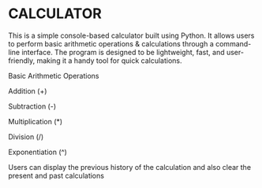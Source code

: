 # CALCULATOR
This is a simple console-based calculator built using Python. It allows users to perform basic arithmetic operations & calculations through a command-line interface. The program is designed to be lightweight, fast, and user-friendly, making it a handy tool for quick calculations.

Basic Arithmetic Operations

Addition (+)

Subtraction (-)

Multiplication (*)

Division (/)

Exponentiation (^)

Users can display the previous history of the calculation and also clear the present and past calculations
